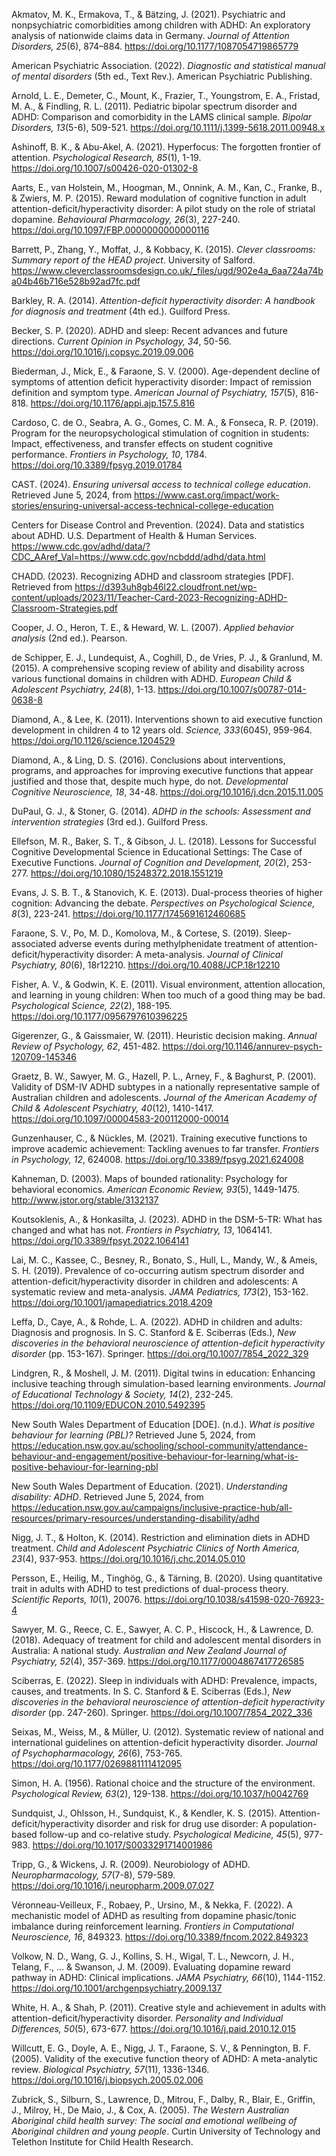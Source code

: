 Akmatov, M. K., Ermakova, T., & Bätzing, J. (2021). Psychiatric and nonpsychiatric comorbidities among children with ADHD: An exploratory analysis of nationwide claims data in Germany. *Journal of Attention Disorders, 25*(6), 874–884. https://doi.org/10.1177/1087054719865779

American Psychiatric Association. (2022). *Diagnostic and statistical manual of mental disorders* (5th ed., Text Rev.). American Psychiatric Publishing.

Arnold, L. E., Demeter, C., Mount, K., Frazier, T., Youngstrom, E. A., Fristad, M. A., & Findling, R. L. (2011). Pediatric bipolar spectrum disorder and ADHD: Comparison and comorbidity in the LAMS clinical sample. *Bipolar Disorders, 13*(5-6), 509-521. https://doi.org/10.1111/j.1399-5618.2011.00948.x

Ashinoff, B. K., & Abu-Akel, A. (2021). Hyperfocus: The forgotten frontier of attention. *Psychological Research, 85*(1), 1-19. https://doi.org/10.1007/s00426-020-01302-8

Aarts, E., van Holstein, M., Hoogman, M., Onnink, A. M., Kan, C., Franke, B., & Zwiers, M. P.  (2015). Reward modulation of cognitive function in adult attention-deficit/hyperactivity disorder: A pilot study on the role of striatal dopamine. *Behavioural Pharmacology, 26*(3), 227-240. https://doi.org/10.1097/FBP.0000000000000116

Barrett, P., Zhang, Y., Moffat, J., & Kobbacy, K. (2015). *Clever classrooms: Summary report of the HEAD project*. University of Salford. https://www.cleverclassroomsdesign.co.uk/_files/ugd/902e4a_6aa724a74ba04b46b716e528b92ad7fc.pdf

Barkley, R. A. (2014). *Attention-deficit hyperactivity disorder: A handbook for diagnosis and treatment* (4th ed.). Guilford Press.

Becker, S. P. (2020). ADHD and sleep: Recent advances and future directions. *Current Opinion in Psychology, 34*, 50-56. https://doi.org/10.1016/j.copsyc.2019.09.006

Biederman, J., Mick, E., & Faraone, S. V. (2000). Age-dependent decline of symptoms of attention deficit hyperactivity disorder: Impact of remission definition and symptom type. *American Journal of Psychiatry, 157*(5), 816-818. https://doi.org/10.1176/appi.ajp.157.5.816

Cardoso, C. de O., Seabra, A. G., Gomes, C. M. A., & Fonseca, R. P. (2019). Program for the neuropsychological stimulation of cognition in students: Impact, effectiveness, and transfer effects on student cognitive performance. *Frontiers in Psychology, 10*, 1784. https://doi.org/10.3389/fpsyg.2019.01784

CAST. (2024). *Ensuring universal access to technical college education*. Retrieved June 5, 2024, from https://www.cast.org/impact/work-stories/ensuring-universal-access-technical-college-education

Centers for Disease Control and Prevention. (2024). Data and statistics about ADHD. U.S. Department of Health & Human Services. https://www.cdc.gov/adhd/data/?CDC_AAref_Val=https://www.cdc.gov/ncbddd/adhd/data.html

CHADD. (2023). Recognizing ADHD and classroom strategies [PDF]. Retrieved from https://d393uh8gb46l22.cloudfront.net/wp-content/uploads/2023/11/Teacher-Card-2023-Recognizing-ADHD-Classroom-Strategies.pdf

Cooper, J. O., Heron, T. E., & Heward, W. L. (2007). *Applied behavior analysis* (2nd ed.). Pearson.

de Schipper, E. J., Lundequist, A., Coghill, D., de Vries, P. J., & Granlund, M. (2015). A comprehensive scoping review of ability and disability across various functional domains in children with ADHD. *European Child & Adolescent Psychiatry, 24*(8), 1-13. https://doi.org/10.1007/s00787-014-0638-8

Diamond, A., & Lee, K. (2011). Interventions shown to aid executive function development in children 4 to 12 years old. *Science, 333*(6045), 959-964. https://doi.org/10.1126/science.1204529

Diamond, A., & Ling, D. S. (2016). Conclusions about interventions, programs, and approaches for improving executive functions that appear justified and those that, despite much hype, do not. *Developmental Cognitive Neuroscience, 18*, 34-48. https://doi.org/10.1016/j.dcn.2015.11.005

DuPaul, G. J., & Stoner, G. (2014). *ADHD in the schools: Assessment and intervention strategies* (3rd ed.). Guilford Press.

Ellefson, M. R., Baker, S. T., & Gibson, J. L. (2018). Lessons for Successful Cognitive Developmental Science in Educational Settings: The Case of Executive Functions. *Journal of Cognition and Development, 20*(2), 253-277. https://doi.org/10.1080/15248372.2018.1551219

Evans, J. S. B. T., & Stanovich, K. E. (2013). Dual-process theories of higher cognition: Advancing the debate. *Perspectives on Psychological Science, 8*(3), 223-241. https://doi.org/10.1177/1745691612460685

Faraone, S. V., Po, M. D., Komolova, M., & Cortese, S. (2019). Sleep-associated adverse events during methylphenidate treatment of attention-deficit/hyperactivity disorder: A meta-analysis. *Journal of Clinical Psychiatry, 80*(6), 18r12210. https://doi.org/10.4088/JCP.18r12210

Fisher, A. V., & Godwin, K. E. (2011). Visual environment, attention allocation, and learning in young children: When too much of a good thing may be bad. *Psychological Science, 22*(2), 188-195. https://doi.org/10.1177/0956797610396225

Gigerenzer, G., & Gaissmaier, W. (2011). Heuristic decision making. *Annual Review of Psychology, 62*, 451-482. https://doi.org/10.1146/annurev-psych-120709-145346

Graetz, B. W., Sawyer, M. G., Hazell, P. L., Arney, F., & Baghurst, P. (2001). Validity of DSM-IV ADHD subtypes in a nationally representative sample of Australian children and adolescents. *Journal of the American Academy of Child & Adolescent Psychiatry, 40*(12), 1410-1417. https://doi.org/10.1097/00004583-200112000-00014

Gunzenhauser, C., & Nückles, M. (2021). Training executive functions to improve academic achievement: Tackling avenues to far transfer. *Frontiers in Psychology, 12*, 624008. https://doi.org/10.3389/fpsyg.2021.624008

Kahneman, D. (2003). Maps of bounded rationality: Psychology for behavioral economics. *American Economic Review, 93*(5), 1449-1475. http://www.jstor.org/stable/3132137

Koutsoklenis, A., & Honkasilta, J. (2023). ADHD in the DSM-5-TR: What has changed and what has not. *Frontiers in Psychiatry, 13*, 1064141. https://doi.org/10.3389/fpsyt.2022.1064141

Lai, M. C., Kassee, C., Besney, R., Bonato, S., Hull, L., Mandy, W., & Ameis, S. H. (2019). Prevalence of co-occurring autism spectrum disorder and attention-deficit/hyperactivity disorder in children and adolescents: A systematic review and meta-analysis. *JAMA Pediatrics, 173*(2), 153-162. https://doi.org/10.1001/jamapediatrics.2018.4209

 Leffa, D., Caye, A., & Rohde, L. A. (2022). ADHD in children and adults: Diagnosis and prognosis. In S. C. Stanford & E. Sciberras (Eds.), *New discoveries in the behavioral neuroscience of attention-deficit hyperactivity disorder* (pp. 153-167). Springer. https://doi.org/10.1007/7854_2022_329

Lindgren, R., & Moshell, J. M. (2011). Digital twins in education: Enhancing inclusive teaching through simulation-based learning environments. *Journal of Educational Technology & Society, 14*(2), 232-245. https://doi.org/10.1109/EDUCON.2010.5492395

New South Wales Department of Education [DOE]. (n.d.). *What is positive behaviour for learning (PBL)?* Retrieved June 5, 2024, from https://education.nsw.gov.au/schooling/school-community/attendance-behaviour-and-engagement/positive-behaviour-for-learning/what-is-positive-behaviour-for-learning-pbl

New South Wales Department of Education. (2021). *Understanding disability: ADHD*. Retrieved June 5, 2024, from https://education.nsw.gov.au/campaigns/inclusive-practice-hub/all-resources/primary-resources/understanding-disability/adhd

Nigg, J. T., & Holton, K. (2014). Restriction and elimination diets in ADHD treatment. *Child and Adolescent Psychiatric Clinics of North America, 23*(4), 937-953. https://doi.org/10.1016/j.chc.2014.05.010

Persson, E., Heilig, M., Tinghög, G., & Tärning, B. (2020). Using quantitative trait in adults with ADHD to test predictions of dual-process theory. *Scientific Reports, 10*(1), 20076. https://doi.org/10.1038/s41598-020-76923-4

Sawyer, M. G., Reece, C. E., Sawyer, A. C. P., Hiscock, H., & Lawrence, D. (2018). Adequacy of treatment for child and adolescent mental disorders in Australia: A national study. *Australian and New Zealand Journal of Psychiatry, 52*(4), 357-369. https://doi.org/10.1177/0004867417726585

Sciberras, E. (2022). Sleep in individuals with ADHD: Prevalence, impacts, causes, and treatments. In S. C. Stanford & E. Sciberras (Eds.), *New discoveries in the behavioral neuroscience of attention-deficit hyperactivity disorder* (pp. 247-260). Springer. https://doi.org/10.1007/7854_2022_336

Seixas, M., Weiss, M., & Müller, U. (2012). Systematic review of national and international guidelines on attention-deficit hyperactivity disorder. *Journal of Psychopharmacology, 26*(6), 753-765. https://doi.org/10.1177/0269881111412095

Simon, H. A. (1956). Rational choice and the structure of the environment. *Psychological Review, 63*(2), 129-138. https://doi.org/10.1037/h0042769

Sundquist, J., Ohlsson, H., Sundquist, K., & Kendler, K. S. (2015). Attention-deficit/hyperactivity disorder and risk for drug use disorder: A population-based follow-up and co-relative study. *Psychological Medicine, 45*(5), 977-983. https://doi.org/10.1017/S0033291714001986

Tripp, G., & Wickens, J. R. (2009). Neurobiology of ADHD. *Neuropharmacology, 57*(7-8), 579-589. https://doi.org/10.1016/j.neuropharm.2009.07.027

Véronneau-Veilleux, F., Robaey, P., Ursino, M., & Nekka, F. (2022). A mechanistic model of ADHD as resulting from dopamine phasic/tonic imbalance during reinforcement learning. *Frontiers in Computational Neuroscience, 16*, 849323. https://doi.org/10.3389/fncom.2022.849323

Volkow, N. D., Wang, G. J., Kollins, S. H., Wigal, T. L., Newcorn, J. H., Telang, F., ... & Swanson, J. M. (2009). Evaluating dopamine reward pathway in ADHD: Clinical implications. *JAMA Psychiatry, 66*(10), 1144-1152. https://doi.org/10.1001/archgenpsychiatry.2009.137

White, H. A., & Shah, P. (2011). Creative style and achievement in adults with attention-deficit/hyperactivity disorder. *Personality and Individual Differences, 50*(5), 673-677. https://doi.org/10.1016/j.paid.2010.12.015

Willcutt, E. G., Doyle, A. E., Nigg, J. T., Faraone, S. V., & Pennington, B. F. (2005). Validity of the executive function theory of ADHD: A meta-analytic review. *Biological Psychiatry, 57*(11), 1336-1346. https://doi.org/10.1016/j.biopsych.2005.02.006

Zubrick, S., Silburn, S., Lawrence, D., Mitrou, F., Dalby, R., Blair, E., Griffin, J., Milroy, H., De Maio, J., & Cox, A. (2005). *The Western Australian Aboriginal child health survey: The social and emotional wellbeing of Aboriginal children and young people*. Curtin University of Technology and Telethon Institute for Child Health Research.
